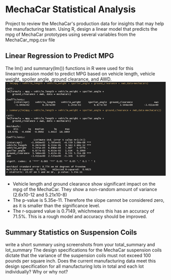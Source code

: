 # MechaCar Statistical Analysis
Project to review the MechaCar's production data for insights that may help the manufacturing team. Using R, design a linear model that predicts the mpg of MechaCar prototypes using several variables from the MechaCar_mpg.csv file

 ## Linear Regression to Predict MPG
 The lm() and summary(lm()) functions in R were used for this linearregression model to predict MPG based on vehicle length, vehicle weight, spoiler angle, ground clearance, and AWD.
![image](https://raw.githubusercontent.com/kwarzeski/MechaCar_Statistical_Analysis/main/LinearRegressionPredictMPG.png)
- Vehicle length and ground clearance show significant impact on the mpg of the MechaCar. They show a non-random amount of variance (2.6x10-12 and 5.21x10-8)
- The p-value is 5.35e-11. Therefore the slope cannot be considered zero, as it is smaller than the significance level.
- The r-squared value is 0.7149, whichmeans this has an accuracy of 71.5%. This is a rough model and accuracy should be improved.

## Summary Statistics on Suspension Coils
write a short summary using screenshots from your total_summary and lot_summary
The design specifications for the MechaCar suspension coils dictate that the variance of the suspension coils must not exceed 100 pounds per square inch. Does the current manufacturing data meet this design specification for all manufacturing lots in total and each lot individually? Why or why not?
